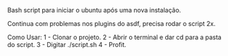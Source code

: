Bash script para iniciar o ubuntu após uma nova instalação.

Continua com problemas nos plugins do asdf, precisa rodar o script 2x.

Como Usar:
1 - Clonar o projeto.
2 - Abrir o terminal e dar cd para a pasta do script.
3 - Digitar ./script.sh
4 - Profit.
